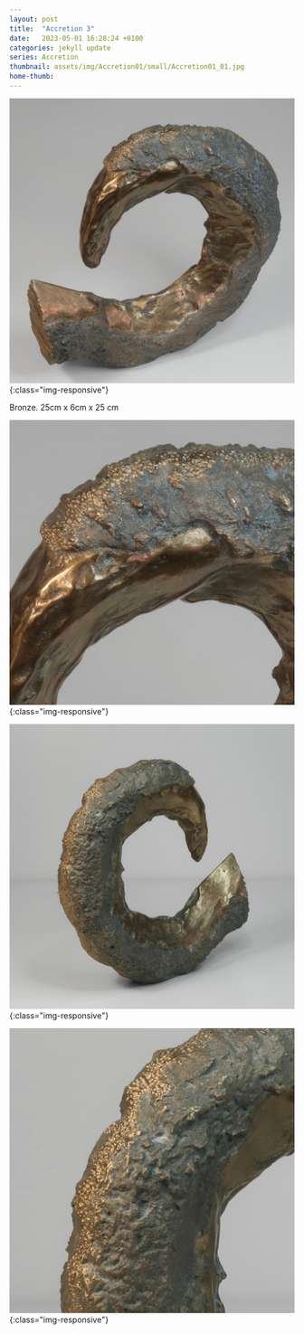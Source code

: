 ```yaml
---
layout: post
title:  "Accretion 3"
date:   2023-05-01 16:28:24 +0100
categories: jekyll update
series: Accretion
thumbnail: assets/img/Accretion01/small/Accretion01_01.jpg
home-thumb: 
---
```

![Accretion 1 Sculpture](/assets/img/Accretion01/Accretion01_01.jpg){:class="img-responsive"}

Bronze. 25cm x 6cm x 25 cm

![Accretion 1 Sculpture](/assets/img/Accretion01/Accretion01_03.jpg){:class="img-responsive"}

<!--![Accretion 1 Sculpture](/assets/img/Accretion01/Accretion01_05.jpg){:class="img-responsive"} -->
![Accretion 1 Sculpture](/assets/img/Accretion01/Accretion01_02.jpg){:class="img-responsive"}

![Accretion 1 Sculpture](/assets/img/Accretion01/Accretion01_04.jpg){:class="img-responsive"}

